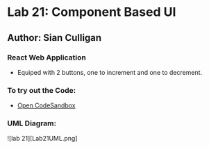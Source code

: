 # Lab 21: Component Based UI

## Author: Sian Culligan

### React Web Application
- Equiped with 2 buttons, one to increment and one to decrement. 


### To try out the Code: 
- [Open CodeSandbox](https://codesandbox.io/s/component-based-ui-lrom2?file=/public/index.html)

### UML Diagram:
![lab 21][Lab21UML.png]
